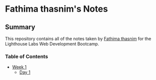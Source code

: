 # Fathima thasnim's Notes

## Summary 

This repository contains all of the notes taken by [Fathima thasnim](https://github.com/fathima-thasnim) for the Lighthouse Labs Web Development Bootcamp.

### Table of Contents

* [Week 1](/Week_1)
  * [Day 1](/Week_1/Day_1)